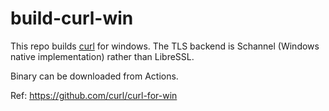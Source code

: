 # build-curl-win

This repo builds [curl](https://curl.se/) for windows. The TLS backend is Schannel (Windows native implementation) rather than LibreSSL.

Binary can be downloaded from Actions.

Ref: https://github.com/curl/curl-for-win
